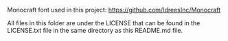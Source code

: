
Monocraft font used in this project:
https://github.com/IdreesInc/Monocraft

All files in this folder are under the LICENSE that can be found in the LICENSE.txt file in the same directory as this README.md file.

